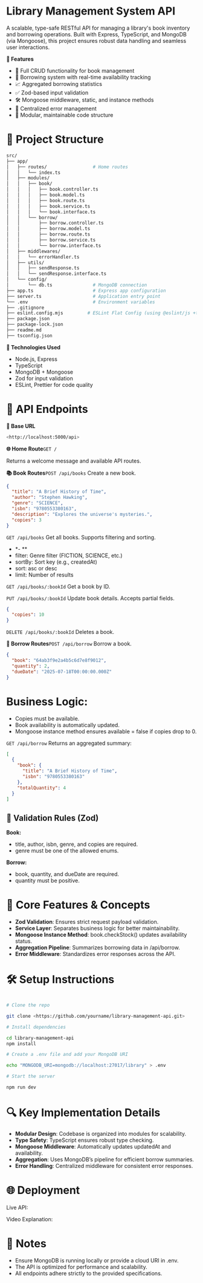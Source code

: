 ﻿# Library Management System API

A scalable, type-safe RESTful API for managing a library's book inventory and borrowing operations. Built with Express, TypeScript, and MongoDB (via Mongoose), this project ensures robust data handling and seamless user interactions.

**🚀 Features**

- 📖 Full CRUD functionality for book management
- 🔄 Borrowing system with real-time availability tracking
- 📈 Aggregated borrowing statistics
- ✅ Zod-based input validation
- 🛠️ Mongoose middleware, static, and instance methods
- 🚨 Centralized error management
- 🧩 Modular, maintainable code structure

# 📁 Project Structure

```bash
src/
├── app/
│   ├── routes/                 # Home routes
│   │   └── index.ts
│   ├── modules/
│   │   ├── book/
│   │   │   ├── book.controller.ts
│   │   │   ├── book.model.ts
│   │   │   ├── book.route.ts
│   │   │   ├── book.service.ts
│   │   │   └── book.interface.ts
│   │   └── borrow/
│   │       ├── borrow.controller.ts
│   │       ├── borrow.model.ts
│   │       ├── borrow.route.ts
│   │       ├── borrow.service.ts
│   │       └── borrow.interface.ts
│   ├── middlewares/
│   │   └── errorHandler.ts
│   ├── utils/
│   │   ├── sendResponse.ts
│   │   └── sendResponse.interface.ts
│   └── config/
│       └── db.ts               # MongoDB connection
├── app.ts                      # Express app configuration
├── server.ts                   # Application entry point
└── .env                        # Environment variables
├── .gitignore
├── eslint.config.mjs         # ESLint Flat Config (using @eslint/js +typescript-eslint)
├── package.json
├── package-lock.json
├── readme.md
├── tsconfig.json

```

**🧪 Technologies Used**

- Node.js, Express
- TypeScript
- MongoDB + Mongoose
- Zod for input validation
- ESLint, Prettier for code quality

# 📌 API Endpoints

**🔰 Base URL**

```bash
<http://localhost:5000/api>

```

**🌐 Home Route**`GET /`

Returns a welcome message and available API routes.

**📚 Book Routes**`POST /api/books`
Create a new book.

```json
{
  "title": "A Brief History of Time",
  "author": "Stephen Hawking",
  "genre": "SCIENCE",
  "isbn": "9780553380163",
  "description": "Explores the universe's mysteries.",
  "copies": 3
}
```

`GET /api/books`
Get all books. Supports filtering and sorting.

- *- **
- filter: Genre filter (FICTION, SCIENCE, etc.)
- sortBy: Sort key (e.g., createdAt)
- sort: asc or desc
- limit: Number of results

`GET /api/books/:bookId`
Get a book by ID.

`PUT /api/books/:bookId`
Update book details. Accepts partial fields.

```json
{
  "copies": 10
}

```

`DELETE /api/books/:bookId`
Deletes a book.

**🔄 Borrow Routes**`POST /api/borrow`
Borrow a book.

```json
{
  "book": "64ab3f9e2a4b5c6d7e8f9012",
  "quantity": 2,
  "dueDate": "2025-07-18T00:00:00.000Z"
}

```

# Business Logic:

- Copies must be available.
- Book availability is automatically updated.
- Mongoose instance method ensures available = false if copies drop to 0.

`GET /api/borrow`
Returns an aggregated summary:

```json
[
  {
    "book": {
      "title": "A Brief History of Time",
      "isbn": "9780553380163"
    },
    "totalQuantity": 4
  }
]
```

## 🧪 Validation Rules (Zod)

**Book:**

- title, author, isbn, genre, and copies are required.
- genre must be one of the allowed enums.

**Borrow:**

- book, quantity, and dueDate are required.
- quantity must be positive.

# 🧠 Core Features & Concepts

- **Zod Validation**: Ensures strict request payload validation.
- **Service Layer**: Separates business logic for better maintainability.
- **Mongoose Instance Method**: book.checkStock() updates availability status.
- **Aggregation Pipeline**: Summarizes borrowing data in /api/borrow.
- **Error Middleware**: Standardizes error responses across the API.

# 🛠️ Setup Instructions

```bash

# Clone the repo

git clone <https://github.com/yourname/library-management-api.git>

# Install dependencies

cd library-management-api
npm install

# Create a .env file and add your MongoDB URI

echo "MONGODB_URI=mongodb://localhost:27017/library" > .env

# Start the server

npm run dev

```

# 🔍 Key Implementation Details

- **Modular Design**: Codebase is organized into modules for scalability.
- **Type Safety**: TypeScript ensures robust type checking.
- **Mongoose Middleware**: Automatically updates updatedAt and availability.
- **Aggregation**: Uses MongoDB’s pipeline for efficient borrow summaries.
- **Error Handling**: Centralized middleware for consistent error responses.

# 🌐 Deployment

Live API: 

Video Explanation: 

# 📝 Notes

- Ensure MongoDB is running locally or provide a cloud URI in .env.
- The API is optimized for performance and scalability.
- All endpoints adhere strictly to the provided specifications.

